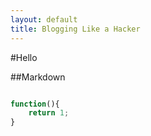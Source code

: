 ```yaml
---
layout: default
title: Blogging Like a Hacker
---
```

#Hello

##Markdown

```javascript

function(){
	return 1;
}

```
